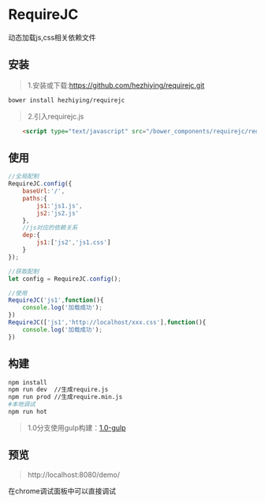 RequireJC
============

动态加载js,css相关依赖文件

## 安装
> 1.安装或下载:https://github.com/hezhiying/requirejc.git
```bash
bower install hezhiying/requirejc
```
> 2.引入requirejc.js

```html
	<script type="text/javascript" src="/bower_components/requirejc/require.js"></script>

```
>

## 使用


```javascript
//全局配制
RequireJC.config({
    baseUrl:'/',
    paths:{
    	js1:'js1.js',
    	js2:'js2.js'
    },
    //js对应的依赖关系
    dep:{
    	js1:['js2','js1.css']
    }
});

//获取配制
let config = RequireJC.config();

//使用
RequireJC('js1',function(){
	console.log('加载成功');
})
RequireJC(['js1','http://localhost/xxx.css'],function(){
	console.log('加载成功');
})

```

## 构建
```bash
npm install
npm run dev  //生成require.js
npm run prod //生成require.min.js
#本地调试
npm run hot 

```
> 1.0分支使用gulp构建：[1.0-gulp](https://github.com/hezhiying/requirejc/tree/1.0-gulp)

## 预览

> http://localhost:8080/demo/

在chrome调试面板中可以直接调试
